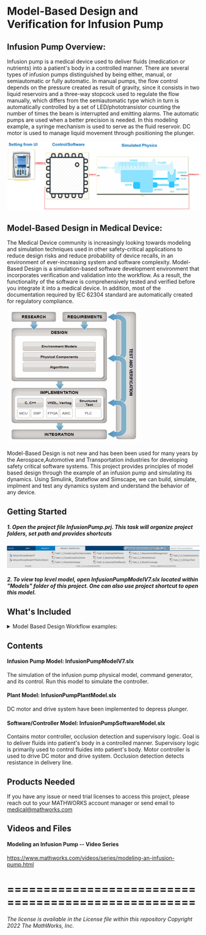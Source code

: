 # Model-Based Design and Verification for Infusion Pump

## Infusion Pump Overview:


Infusion pump is a medical device used to deliver fluids (medication or nutrients) into a patient's body in a controlled manner.
There are several types of infusion pumps distinguished by being either, manual, or semiautomatic or fully automatic. 
In manual pumps, the flow control depends on the pressure created as result of gravity, since it consists in two liquid reservoirs and a three-way stopcock used to regulate the flow manually, which differs from the semiautomatic type which in turn is automatically controlled by a set of LED/phototransistor counting the number of times the beam is interrupted and emitting alarms. 
The automatic pumps are used when a better precision is needed. In this modeling example, a syringe mechanism is used to serve as the fluid reservoir. DC motor is used to manage liquid movement through positioning the plunger. 

![Top Level Model](Image/top_level.jpg)

## Model-Based Design in Medical Device:


The Medical Device community is increasingly looking towards modeling and simulation techniques used in other safety-critical applications to reduce design risks and reduce probability of device recalls, in an environment of ever-increasing system and software complexity. 
Model-Based Design is a simulation-based software development environment that incorporates verification and validation into the workflow. As a result, the functionality of the software is comprehensively tested and verified before you integrate it into a medical device. In addition, most of the documentation required by IEC 62304 standard are automatically created for regulatory compliance.

<img src="./Image/MBD_Workflow.gif" width=350 height=350>

Model-Based Design is not new and has been been used for many years by the Aerospace,Automotive and Transportation industries for developing safety critical software systems. This project provides principles of model based design through the example of an infusion pump and simulating its dynamics. Using Simulink, Stateflow and Simscape, we can build, simulate, implment and test any dynamics system and understand the behavior of any device. 

## Getting Started


##### 1. Open the project file InfusionPump.prj. This task will organize project folders, set path and provides shortcuts

![](Image/Project_Shortcut.gif)

##### 2. To view top level model, open InfusionPumpModelV7.slx located within "Models" folder of this project. One can also use project shortcut to open this model.

## What's Included

<details>


This project covers many short examples of critical model based design workflow. As, you can see from figure below, except realtime simulation/testing and cerrtification, we have provided all other examples. Please follow scripts below to execute each segment of the workflow.

<img src="Image/MBD_adoption.gif" width=750 height=500>

**[i] Requirement Management:** Click on 'Task_2_1_RequirementManagement' from project shortcut. This task will open original system level requirmenet document (Syringe Infusion Pump Delivery Logic Requirement.docx), model with requirements are tied to it and final report genereted which shows traceability between requirement and models
    
**[ii] Algorithm Design:** Open a high level infusion pump model which contains plant and controller models by clicking on 'Task1_1_ClosedLoopOccDeactivated' or 'Task1_2_ClosedLoopOccActive'. Simulink, Stateflow and Simscape products are used to build this model.
    
**[iii] Modeling Standards:** The MathWorks 'Model Advisor' assists the developer in reporting violations of block settings, model configurations, or modeling styles (readability) that do not comply with such guidelines. 'Task_2_2_ModelAdvisor' opens model advisor toolbox for infusion pump top level model. User can select/deselect checks
    
**[iv] Simulink Test:** Tasks 1_4, 1_5 and 1_6 are related to simulink test. Unit test, baseline test and report generations examples are covered in these three tasks.
    
**[v] Simulink Coverage:** 'Task_2_3_ModelCoverage' initiate simulink design verifier and shows workflow to automatically generate extended test cases to make sure design has been completely tested with 100% coverage. 
    
**[vi] Code Generation:** 'Task_2_4_CodeGeneration' generates code for Infusion pump software model which includes supervisory logic, occlusion detection and motor controller.
    
**[vii] SIL/PIL Testing:** 'Task_2_5_SILEquivTest' test numerically equivalency between motor controller model and generated code.

<summary> Model Based Design Workflow examples: </summary></details>

## Contents


#### Infusion Pump Model: InfusionPumpModelV7.slx

The simulation of the infusion pump physical model, command generator, and its control. Run this model to simulate the controller. 

#### Plant Model: InfusionPumpPlantModel.slx

DC motor and drive system have been implemented to depress plunger. 

#### Software/Controller Model: InfusionPumpSoftwareModel.slx

Contains motor controller, occlusion detection and supervisory logic. Goal is to deliver fluids into patient's body in a controlled manner. Supervisory logic is primarily used to control fluides into patient's body. Motor controller is used to drive DC motor and drive system. Occlusion detection detects resistance in delivery line.


## Products Needed


If you have any issue or need trial licenses to access this project, please reach out to your MATHWORKS account manager or send email to medical@mathworks.com


## Videos and Files


#### Modeling an Infusion Pump -- Video Series
https://www.mathworks.com/videos/series/modeling-an-infusion-pump.html


====================================================
====================================================

_The license is available in the License file within this repository_
_Copyright 2022 The MathWorks, Inc._

